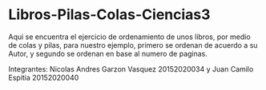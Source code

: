 # Libros-Pilas-Colas-Ciencias3
Aqui se encuentra el ejercicio de ordenamiento de unos libros, por medio de colas y pilas, para nuestro ejemplo, primero se ordenan de acuerdo a su Autor, y segundo se ordenan en base al numero de paginas.

Integrantes: Nicolas Andres Garzon Vasquez 20152020034 y Juan Camilo Espitia 20152020040
